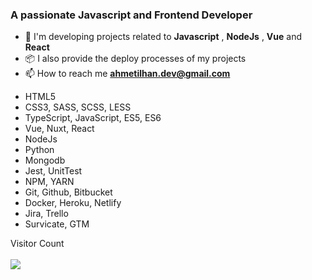 <h3>A passionate Javascript and Frontend Developer</h3>

- 🌱 I'm developing projects related to **Javascript** , **NodeJs** , **Vue** and **React**
- 📦 I also provide the deploy processes of my projects
- 📫 How to reach me **ahmetilhan.dev@gmail.com**
* HTML5
* CSS3, SASS, SCSS, LESS
* TypeScript, JavaScript, ES5, ES6
* Vue, Nuxt, React
* NodeJs
* Python
* Mongodb
* Jest, UnitTest
* NPM, YARN
* Git, Github, Bitbucket
* Docker, Heroku, Netlify
* Jira, Trello
* Survicate, GTM

<p align="left"> 
  Visitor Count<br> <br>
  <img src="https://profile-counter.glitch.me/ahmetilhan24/count.svg" />
</p>
